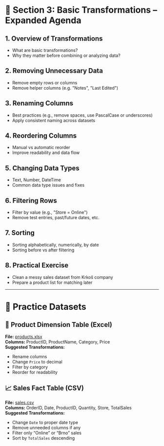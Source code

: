 # 🧪 Section 3: Basic Transformations – Expanded Agenda

## 1. Overview of Transformations
- What are basic transformations?
- Why they matter before combining or analyzing data?

## 2. Removing Unnecessary Data
- Remove empty rows or columns
- Remove helper columns (e.g. "Notes", "Last Edited")

## 3. Renaming Columns
- Best practices (e.g., remove spaces, use PascalCase or underscores)
- Apply consistent naming across datasets

## 4. Reordering Columns
- Manual vs automatic reorder
- Improve readability and data flow

## 5. Changing Data Types
- Text, Number, DateTime
- Common data type issues and fixes

## 6. Filtering Rows
- Filter by value (e.g., "Store = Online")
- Remove test entries, past/future dates, etc.

## 7. Sorting
- Sorting alphabetically, numerically, by date
- Sorting before vs after filtering

## 8. Practical Exercise
- Clean a messy sales dataset from Krkoš company
- Prepare a product list for matching later

---

# 📂 Practice Datasets

## 🧾 Product Dimension Table (Excel)
**File:** [products.xlsx](sandbox:/mnt/data/products.xlsx)  
**Columns:** ProductID, ProductName, Category, Price  
**Suggested Transformations:**  
- Rename columns  
- Change `Price` to decimal  
- Filter by category  
- Reorder for readability  

## 📈 Sales Fact Table (CSV)
**File:** [sales.csv](sandbox:/mnt/data/sales.csv)  
**Columns:** OrderID, Date, ProductID, Quantity, Store, TotalSales  
**Suggested Transformations:**  
- Change `Date` to proper date type  
- Remove unneeded columns if any  
- Filter only “Online” or “Brno” sales  
- Sort by `TotalSales` descending  